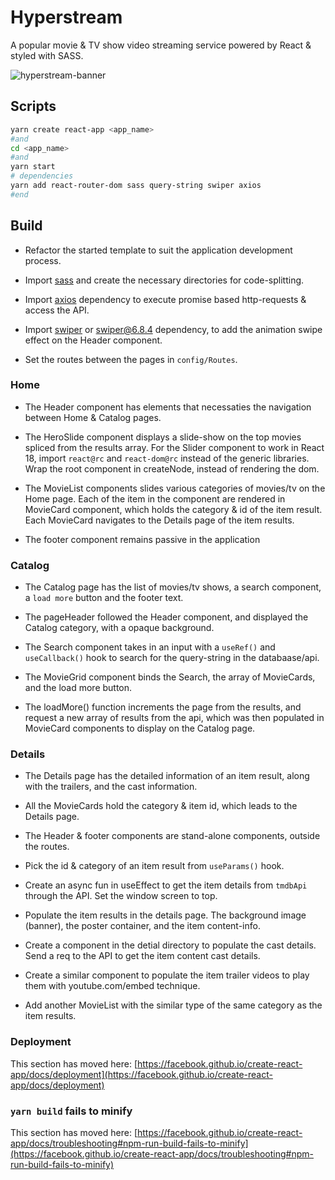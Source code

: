 # Hyperstream

A popular movie & TV show video streaming service powered by React & styled with SASS.

![hyperstream-banner](https://i.ibb.co/gFgGGsm/hyperstream.png)

## Scripts

```bash
yarn create react-app <app_name>
#and
cd <app_name>
#and
yarn start
# dependencies
yarn add react-router-dom sass query-string swiper axios
#end
```

## Build

- Refactor the started template to suit the application development process.

- Import [sass](https://sass-lang.com/install) and create the necessary directories for code-splitting.
- Import [axios](https://github.com/axios/axios) dependency to execute promise based http-requests & access the API.

- Import [swiper](https://swiperjs.com/react) or [swiper@6.8.4](https://www.npmjs.com/package/swiper/v/6.8.4) dependency, to add the animation swipe effect on the Header component.

- Set the routes between the pages in `config/Routes`.

### Home

- The Header component has elements that necessaties the navigation between Home & Catalog pages.

- The HeroSlide component displays a slide-show on the top movies spliced from the results array. For the Slider component to work in React 18, import `react@rc` and `react-dom@rc` instead of the generic libraries. Wrap the root component in createNode, instead of rendering the dom.

- The MovieList components slides various categories of movies/tv on the Home page. Each of the item in the component are rendered in MovieCard component, which holds the category & id of the item result. Each MovieCard navigates to the Details page of the item results.
- The footer component remains passive in the application

### Catalog

- The Catalog page has the list of movies/tv shows, a search component, a `load more` button and the footer text.

- The pageHeader followed the Header component, and displayed the Catalog category, with a opaque background.
- The Search component takes in an input with a `useRef()` and `useCallback()` hook to search for the query-string in the databaase/api.
- The MovieGrid component binds the Search, the array of MovieCards, and the load more button.
- The loadMore() function increments the page from the results, and request a new array of results from the api, which was then populated in MovieCard components to display on the Catalog page.

### Details

- The Details page has the detailed information of an item result, along with the trailers, and the cast information.
- All the MovieCards hold the category & item id, which leads to the Details page.
- The Header & footer components are stand-alone components, outside the routes.

- Pick the id & category of an item result from `useParams()` hook.
- Create an async fun in useEffect to get the item details from `tmdbApi` through the API. Set the window screen to top.

- Populate the item results in the details page. The background image (banner), the poster container, and the item content-info.

- Create a component in the detial directory to populate the cast details. Send a req to the API to get the item content cast details.

- Create a similar component to populate the item trailer videos to play them with youtube.com/embed technique.

- Add another MovieList with the similar type of the same category as the item results.

### Deployment

This section has moved here: [https://facebook.github.io/create-react-app/docs/deployment](https://facebook.github.io/create-react-app/docs/deployment)

### `yarn build` fails to minify

This section has moved here: [https://facebook.github.io/create-react-app/docs/troubleshooting#npm-run-build-fails-to-minify](https://facebook.github.io/create-react-app/docs/troubleshooting#npm-run-build-fails-to-minify)
